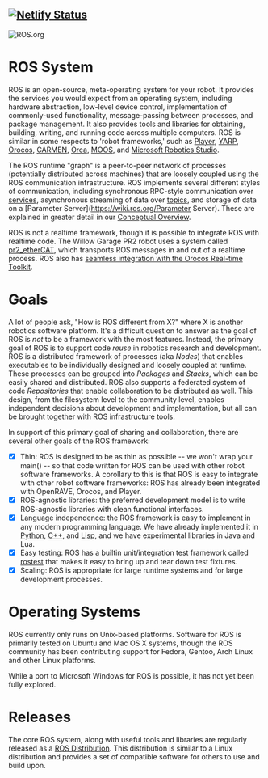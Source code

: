 [![Netlify Status](https://api.netlify.com/api/v1/badges/9b3309e5-bdb4-412d-9daf-a565cba9426e/deploy-status)](https://app.netlify.com/sites/dark-side-association/deploys)
---
![ROS.org](http://wiki.ros.org/custom/images/ros_org.png)

# ROS System

ROS is an open-source, meta-operating system for your robot. It provides the services you would expect from an operating system, including hardware abstraction, low-level device control, implementation of commonly-used functionality, message-passing between processes, and package management. It also provides tools and libraries for obtaining, building, writing, and running code across multiple computers. ROS is similar in some respects to 'robot frameworks,' such as [Player](http://playerstage.sf.net/), [YARP](http://eris.liralab.it/yarp/), [Orocos](http://www.orocos.org/), [CARMEN](http://carmen.sourceforge.net/), [Orca](http://orca-robotics.sourceforge.net/), [MOOS](http://www.robots.ox.ac.uk/~pnewman/TheMOOS/index.html), and [Microsoft Robotics Studio](http://msdn.microsoft.com/en-us/robotics/default.aspx).

The ROS runtime "graph" is a peer-to-peer network of processes (potentially distributed across machines) that are loosely coupled using the ROS communication infrastructure. ROS implements several different styles of communication, including synchronous RPC-style communication over [services](https://wiki.ros.org/Services), asynchronous streaming of data over [topics](https://wiki.ros.org/Topics), and storage of data on a [Parameter Server](https://wiki.ros.org/Parameter Server). These are explained in greater detail in our [Conceptual Overview](https://wiki.ros.org/ROS/Concepts).

ROS is not a realtime framework, though it is possible to integrate ROS with realtime code. The Willow Garage PR2 robot uses a system called [pr2_etherCAT](https://wiki.ros.org/pr2_etherCAT), which transports ROS messages in and out of a realtime process. ROS also has [seamless integration with the Orocos Real-time Toolkit](http://www.willowgarage.com/blog/2009/06/10/orocos-rtt-and-ros-integrated).

# Goals

A lot of people ask, "How is ROS different from X?" where X is another robotics software platform. It's a difficult question to answer as the goal of ROS is *not* to be a framework with the most features. Instead, the primary goal of ROS is to support code *reuse* in robotics research and development. ROS is a distributed framework of processes (aka *Nodes*) that enables executables to be individually designed and loosely coupled at runtime. These processes can be grouped into *Packages* and *Stacks*, which can be easily shared and distributed. ROS also supports a federated system of code *Repositories* that enable collaboration to be distributed as well. This design, from the filesystem level to the community level, enables independent decisions about development and implementation, but all can be brought together with ROS infrastructure tools.

In support of this primary goal of sharing and collaboration, there are several other goals of the ROS framework:

- [x] Thin: ROS is designed to be as thin as possible -- we won't wrap your main() -- so that code written for ROS can be used with other robot software frameworks. A corollary to this is that ROS is easy to integrate with other robot software frameworks: ROS has already been integrated with OpenRAVE, Orocos, and Player.
- [x] ROS-agnostic libraries: the preferred development model is to write ROS-agnostic libraries with clean functional interfaces.
- [x] Language independence: the ROS framework is easy to implement in any modern programming language. We have already implemented it in [Python](https://wiki.ros.org/rospy), [C++](https://wiki.ros.org/roscpp), and [Lisp](https://wiki.ros.org/roslisp), and we have experimental libraries in Java and Lua.
- [x] Easy testing: ROS has a builtin unit/integration test framework called [rostest](https://wiki.ros.org/rostest) that makes it easy to bring up and tear down test fixtures.
- [x] Scaling: ROS is appropriate for large runtime systems and for large development processes.

# Operating Systems

ROS currently only runs on Unix-based platforms. Software for ROS is primarily tested on Ubuntu and Mac OS X systems, though the ROS community has been contributing support for Fedora, Gentoo, Arch Linux and other Linux platforms.

While a port to Microsoft Windows for ROS is possible, it has not yet been fully explored.

# Releases

The core ROS system, along with useful tools and libraries are regularly released as a [ROS Distribution](https://wiki.ros.org/Distributions). This distribution is similar to a Linux distribution and provides a set of compatible software for others to use and build upon.

